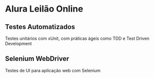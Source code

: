 # Alura Leilão Online
## Testes Automatizados
Testes unitários com xUnit, com práticas ágeis como TDD e Test Driven Development

## Selenium WebDriver
Testes de UI para aplicação web com Selenium